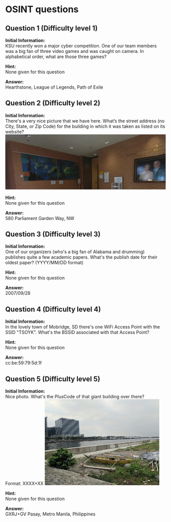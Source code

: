 # OSINT questions

## Question 1 (Difficulty level 1)
**Initial Information:**  
KSU recently won a major cyber competition. One of our team members was a big fan of three video games and was caught on camera. In alphabetical order, what are those three games?

**Hint:**  
None given for this question

**Answer:**  
Hearthstone, League of Legends, Path of Exile

## Question 2 (Difficulty level 2)
**Initial Information:**  
There's a very nice picture that we have here. What’s the street address (no City, State, or Zip Code) for the building in which it was taken as listed on its website?
 ![Question image](OSINT_2.png)

**Hint:**  
None given for this question

**Answer:**  
580 Parliament Garden Way, NW

## Question 3 (Difficulty level 3)
**Initial Information:**  
One of our organizers (who's a big fan of Alabama and drumming) publishes quite a few academic papers. What's the publish date for their oldest paper? (YYYY/MM/DD format)

**Hint:**  
None given for this question

**Answer:**  
2007/09/28

## Question 4 (Difficulty level 4)
**Initial Information:**  
In the lovely town of Mobridge, SD there's one WiFi Access Point with the SSID "TSOYK". What's the BSSID associated with that Access Point?

**Hint:**  
None given for this question

**Answer:**  
cc:be:59:79:5d:1f

## Question 5 (Difficulty level 5)
**Initial Information:**  
Nice photo. What's the PlusCode of that giant building over there?  
Format:  XXXX+XX 
![Question image](OSINT_5.png)

**Hint:**  
None given for this question

**Answer:**  
GXRJ+GV Pasay, Metro Manila, Philippines
